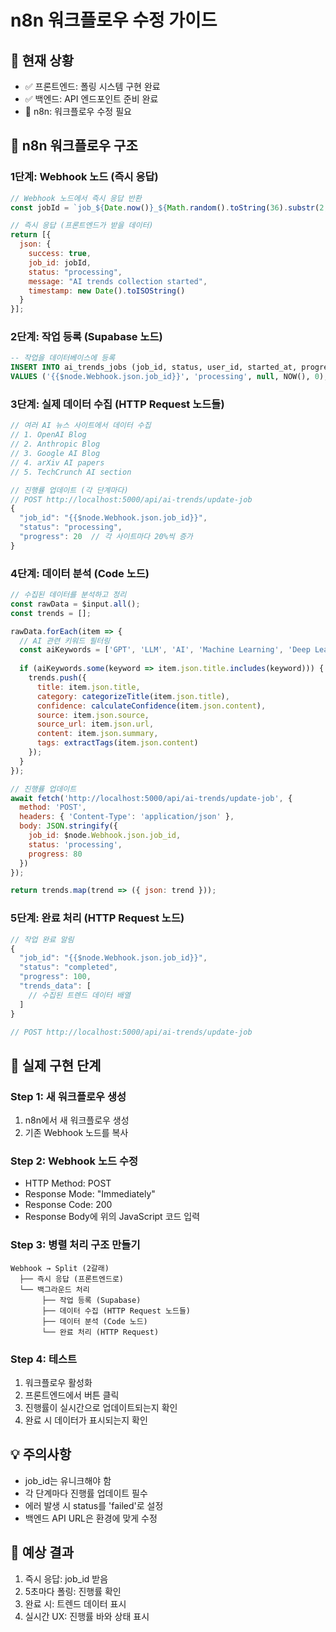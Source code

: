 # n8n 워크플로우 수정 가이드

## 🎯 현재 상황
- ✅ 프론트엔드: 폴링 시스템 구현 완료
- ✅ 백엔드: API 엔드포인트 준비 완료
- 🔄 n8n: 워크플로우 수정 필요

## 📝 n8n 워크플로우 구조

### 1단계: Webhook 노드 (즉시 응답)
```javascript
// Webhook 노드에서 즉시 응답 반환
const jobId = `job_${Date.now()}_${Math.random().toString(36).substr(2, 9)}`;

// 즉시 응답 (프론트엔드가 받을 데이터)
return [{
  json: {
    success: true,
    job_id: jobId,
    status: "processing",
    message: "AI trends collection started",
    timestamp: new Date().toISOString()
  }
}];
```

### 2단계: 작업 등록 (Supabase 노드)
```sql
-- 작업을 데이터베이스에 등록
INSERT INTO ai_trends_jobs (job_id, status, user_id, started_at, progress)
VALUES ('{{$node.Webhook.json.job_id}}', 'processing', null, NOW(), 0);
```

### 3단계: 실제 데이터 수집 (HTTP Request 노드들)
```javascript
// 여러 AI 뉴스 사이트에서 데이터 수집
// 1. OpenAI Blog
// 2. Anthropic Blog  
// 3. Google AI Blog
// 4. arXiv AI papers
// 5. TechCrunch AI section

// 진행률 업데이트 (각 단계마다)
// POST http://localhost:5000/api/ai-trends/update-job
{
  "job_id": "{{$node.Webhook.json.job_id}}",
  "status": "processing",
  "progress": 20  // 각 사이트마다 20%씩 증가
}
```

### 4단계: 데이터 분석 (Code 노드)
```javascript
// 수집된 데이터를 분석하고 정리
const rawData = $input.all();
const trends = [];

rawData.forEach(item => {
  // AI 관련 키워드 필터링
  const aiKeywords = ['GPT', 'LLM', 'AI', 'Machine Learning', 'Deep Learning', 'Computer Vision'];
  
  if (aiKeywords.some(keyword => item.json.title.includes(keyword))) {
    trends.push({
      title: item.json.title,
      category: categorizeTitle(item.json.title),
      confidence: calculateConfidence(item.json.content),
      source: item.json.source,
      source_url: item.json.url,
      content: item.json.summary,
      tags: extractTags(item.json.content)
    });
  }
});

// 진행률 업데이트
await fetch('http://localhost:5000/api/ai-trends/update-job', {
  method: 'POST',
  headers: { 'Content-Type': 'application/json' },
  body: JSON.stringify({
    job_id: $node.Webhook.json.job_id,
    status: 'processing',
    progress: 80
  })
});

return trends.map(trend => ({ json: trend }));
```

### 5단계: 완료 처리 (HTTP Request 노드)
```javascript
// 작업 완료 알림
{
  "job_id": "{{$node.Webhook.json.job_id}}",
  "status": "completed",
  "progress": 100,
  "trends_data": [
    // 수집된 트렌드 데이터 배열
  ]
}

// POST http://localhost:5000/api/ai-trends/update-job
```

## 🔧 실제 구현 단계

### Step 1: 새 워크플로우 생성
1. n8n에서 새 워크플로우 생성
2. 기존 Webhook 노드를 복사

### Step 2: Webhook 노드 수정
- HTTP Method: POST
- Response Mode: "Immediately"
- Response Code: 200
- Response Body에 위의 JavaScript 코드 입력

### Step 3: 병렬 처리 구조 만들기
```
Webhook → Split (2갈래)
  ├── 즉시 응답 (프론트엔드로)
  └── 백그라운드 처리
       ├── 작업 등록 (Supabase)
       ├── 데이터 수집 (HTTP Request 노드들)
       ├── 데이터 분석 (Code 노드)
       └── 완료 처리 (HTTP Request)
```

### Step 4: 테스트
1. 워크플로우 활성화
2. 프론트엔드에서 버튼 클릭
3. 진행률이 실시간으로 업데이트되는지 확인
4. 완료 시 데이터가 표시되는지 확인

## 💡 주의사항
- job_id는 유니크해야 함
- 각 단계마다 진행률 업데이트 필수
- 에러 발생 시 status를 'failed'로 설정
- 백엔드 API URL은 환경에 맞게 수정

## 🎯 예상 결과
1. 즉시 응답: job_id 받음
2. 5초마다 폴링: 진행률 확인
3. 완료 시: 트렌드 데이터 표시
4. 실시간 UX: 진행률 바와 상태 표시